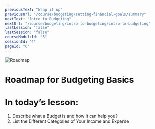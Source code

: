 ```yaml
---
previousText: "Wrap it up"
previousUrl: "/course/budgeting/setting-financial-goals/summary"
nextText: "Intro to Budgeting"
nextUrl: "/course/budgeting/intro-to-budgeting/intro-to-budgeting"
lastLession: "false"
lastSession: "false"
courseModuleId: "5"
sessionId: "4"
pageId: "6"
---
```



![Roadmap](/assets/img/roadmap.png)
# Roadmap for Budgeting Basics
# In today’s lesson: 
1. Describe what a Budget is and how it can help you? 
2. List the Different Categories of Your Income and Expense
